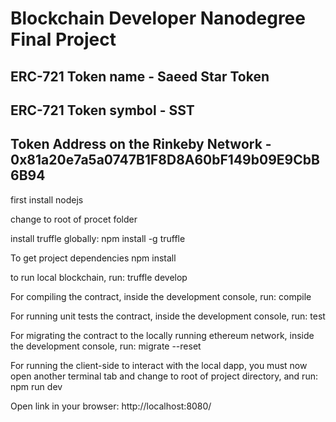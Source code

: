 # Blockchain Developer Nanodegree Final Project

## ERC-721 Token name - Saeed Star Token

## ERC-721 Token symbol - SST

## Token Address on the Rinkeby Network - 0x81a20e7a5a0747B1F8D8A60bF149b09E9CbB6B94

first install nodejs

change to root of procet folder

install truffle globally:
npm install -g truffle

To get project dependencies
npm install

to run local blockchain, run:
truffle develop

For compiling the contract, inside the development console, run:
compile

For running unit tests the contract, inside the development console, run:
test

For migrating the contract to the locally running ethereum network, inside the development console, run:
migrate --reset

For running the client-side to interact with the local dapp, you must now open another terminal tab and change to root of project directory, and run:
npm run dev

Open link in your browser: http://localhost:8080/
